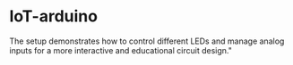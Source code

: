 # IoT-arduino
The setup demonstrates how to control different LEDs and manage analog inputs for a more interactive and educational circuit design."
